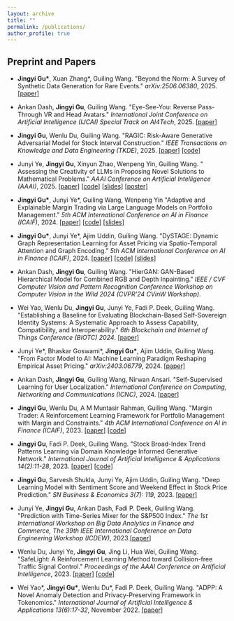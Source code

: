```yaml
---
layout: archive
title: ""
permalink: /publications/
author_profile: true
---
```



## Preprint and Papers

* __Jingyi Gu\*__, Xuan Zhang\*, Guiling Wang. "Beyond the Norm: A Survey of Synthetic Data Generation for Rare Events." *arXiv:2506.06380*, 2025. [[paper]](https://arxiv.org/abs/2506.06380)
  
* Ankan Dash, **Jingyi Gu**, Guiling Wang. "Eye-See-You: Reverse Pass-Through VR and Head Avatars." *International Joint Conference on Artificial Intelligence (IJCAI) Special Track on AI4Tech*, 2025. [[paper]](https://arxiv.org/abs/2505.18869)
  
* **Jingyi Gu**, Wenlu Du, Guiling Wang. "RAGIC: Risk-Aware Generative Adversarial Model for Stock Interval Construction." *IEEE Transactions on Knowledge and Data Engineering (TKDE)*, 2025. [[paper]](https://ieeexplore.ieee.org/abstract/document/10885039) [[code]](https://github.com/JingyiGu/RAGIC)

* Junyi Ye, **Jingyi Gu**, Xinyun Zhao, Wenpeng Yin, Guiling Wang. " Assessing the Creativity
of LLMs in Proposing Novel Solutions to Mathematical Problems." *AAAI Conference on Artificial Intelligence (AAAI)*, 2025. [[paper]](https://arxiv.org/pdf/2410.18336) [[code]](https://github.com/JingyiGu/CreativeMath) [[slides]](https://jingyigu.github.io/homepage.github.io//files/AAAI%20Presentation.pdf) [[poster]](https://jingyigu.github.io/homepage.github.io//files/AAAI%20Poster.pdf)


* __Jingyi Gu\*__, Junyi Ye\*, Guiling Wang, Wenpeng Yin "Adaptive and Explainable Margin Trading via Large Language Models on Portfolio Management." *5th ACM International Conference on AI in Finance (ICAIF)*, 2024. [[paper]](https://dl.acm.org/doi/pdf/10.1145/3677052.3698681) [[code]](https://github.com/JingyiGu/Adaptive-and-Explainable-Margin-Trading-via-LLM-and-RL/) [[slides]](https://jingyigu.github.io/homepage.github.io//files/Adaptive%20and%20Explainable%20Margin%20Trading%20via%20LLM%20and%20RL.pdf)

* __Jingyi Gu\*__, Junyi Ye\*, Ajim Uddin, Guiling Wang. "DySTAGE: Dynamic Graph Representation Learning for Asset Pricing via Spatio-Temporal Attention and Graph Encoding." *5th ACM International Conference on AI in Finance (ICAIF)*, 2024. [[paper]](https://dl.acm.org/doi/pdf/10.1145/3677052.3698680) [[code]](https://github.com/JingyiGu/DySTAGE) [[slides]](https://jingyigu.github.io/homepage.github.io//files/DySTAGE.pdf)


* Ankan Dash, **Jingyi Gu**, Guiling Wang. "HierGAN: GAN-Based Hierarchical Model for Combined RGB and Depth Inpainting." *IEEE / CVF Computer Vision and Pattern Recognition Conference Workshop on Computer Vision in the Wild 2024 (CVPR’24 CVinW Workshop)*. 

* Wei Yao, Wenlu Du, **Jingyi Gu**, Junyi Ye, Fadi P. Deek, Guiling Wang. "Establishing a Baseline for Evaluating Blockchain-Based Self-Sovereign Identity Systems: A Systematic Approach to Assess Capability, Compatibility, and Interoperability." *6th Blockchain and Internet of Things Conference (BIOTC) 2024*. [[paper]](https://dl.acm.org/doi/pdf/10.1145/3688225.3688239)

* Junyi Ye\*, Bhaskar Goswami\*, __Jingyi Gu\*__, Ajim Uddin, Guiling Wang. "From Factor Model to AI: Machine Learning Paradigm Reshaping Empirical Asset Pricing." *arXiv:2403.06779*, 2024. [[paper]](https://arxiv.org/pdf/2403.06779.pdf)

* Ankan Dash, **Jingyi Gu**, Guiling Wang, Nirwan Ansari. "Self-Supervised Learning for User Localization." *International Conference on Computing, Networking and Communications (ICNC)*, 2024. [[paper]](http://www.conf-icnc.org/2024/papers/p886-dash.pdf)

* **Jingyi Gu**, Wenlu Du, A M Muntasir Rahman, Guiling Wang. "Margin Trader: A Reinforcement Learning Framework for Portfolio Management with Margin and Constraints." *4th ACM International Conference on AI in Finance (ICAIF)*, 2023. [[paper]](https://dl.acm.org/doi/pdf/10.1145/3604237.3626906) [[code]](https://github.com/JingyiGu/Margin-Trader)
  
* **Jingyi Gu**, Fadi P. Deek, Guiling Wang. "Stock Broad-Index Trend Patterns Learning via Domain Knowledge Informed Generative Network." *International Journal of Artificial Intelligence & Applications 14(2):11-28*, 2023. [[paper]](https://arxiv.org/pdf/2302.14164.pdf) [[code]](https://github.com/JingyiGu/IndexGAN)
  
* **Jingyi Gu**, Sarvesh Shukla, Junyi Ye, Ajim Uddin, Guiling Wang. "Deep Learning Model with Sentiment Score and Weekend Effect in Stock Price Prediction."  *SN Business & Economics 3(7): 119*, 2023. [[paper]](https://link.springer.com/article/10.1007/s43546-023-00497-2)

* Junyi Ye, **Jingyi Gu**, Ankan Dash, Fadi P. Deek, Guiling Wang. "Prediction with Time-Series Mixer for the S&P500 Index." *The 1st International Workshop on Big Data Analytics in Finance and Commerce, The 39th IEEE International Conference on Data Engineering Workshop (ICDEW)*, 2023.[[paper]](https://ieeexplore.ieee.org/abstract/document/10148151)

* Wenlu Du, Junyi Ye, **Jingyi Gu**, Jing Li, Hua Wei, Guiling Wang. "SafeLight: A Reinforcement Learning Method toward Collision-free Traffic Signal Control." *Proceedings of the AAAI Conference on Artificial Intelligence*, 2023. [[paper]](https://arxiv.org/pdf/2211.10871v1.pdf) [[code]](https://gitlab.com/wenlu057/traffic-safety)

* Wei Yao\*, __Jingyi Gu\*__, Wenlu Du\*, Fadi P. Deek, Guiling Wang. "ADPP: A Novel Anomaly Detection and Privacy-Preserving Framework in Tokenomics." *International Journal of Artificial Intelligence & Applications 13(6):17-32*, November 2022. [[paper]](https://jingyigu.github.io/homepage.github.io//files/ADPP.pdf)


